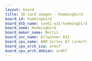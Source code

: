 ```yaml
---
layout: board
title: SD card images - Hummingbird
board_id: hummingbird
board_dtb_name: sun6i-a31-hummingbird
board_name: Hummingbird
board_maker_name: Merrii
board_soc_name: Allwinner A31
board_cpu_name: ARM Cortex A7 (armv7)
board_cpu_arch_isa: armv7
board_cpu_arch_debian: armhf
---
```


